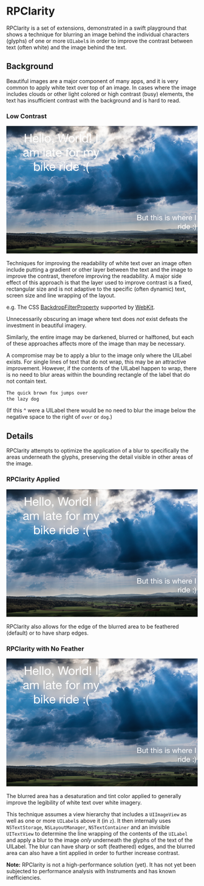 # RPClarity

RPClarity is a set of extensions, demonstrated in a swift playground that shows a technique for blurring an image behind the individual characters (glyphs) of one or more `UILabel`s in order to improve the contrast between text (often white) and the image behind the text.

## Background

Beautiful images are a major component of many apps, and it is very common to apply white text over top of an image. In cases where the image includes clouds or other light colored or high contrast (busy) elements, the text has insufficient contrast with the background and is hard to read.

### Low Contrast

![](LowContrast.png)

Techniques for improving the readability of white text over an image often include putting a gradient or other layer between the text and the image to improve the contrast, therefore improving the readability. A major side effect of this approach is that the layer used to improve contrast is a fixed, rectangular size and is not adaptive to the specific (often dynamic) text, screen size and line wrapping of the layout.

e.g. The CSS [BackdropFilterProperty](https://drafts.fxtf.org/filters-2/#BackdropFilterProperty) supported by [WebKit](https://www.webkit.org/blog/3632/introducing-backdrop-filters/).

Unnecessarily obscuring an image where text does *not* exist defeats the investment in beautiful imagery.

Similarly, the entire image may be darkened, blurred or halftoned, but each of these approaches affects more of the image than may be necessary.

A compromise may be to apply a blur to the image only where the UILabel exists. For single lines of text that do not wrap, this may be an attractive improvement. However, if the contents of the UILabel happen to wrap, there is no need to blur areas within the bounding rectangle of the label that do not contain text.

```
The quick brown fox jumps over
the lazy dog
```

(If this ^ were a UILabel there would be no need to blur the image below the negative space to the right of `over` or `dog`.)

## Details

RPClarity attempts to optimize the application of a blur to specifically the areas underneath the glyphs, preserving the detail visible in other areas of the image.

### RPClarity Applied

![](HigherContrast.png)

RPClarity also allows for the edge of the blurred area to be feathered (default) or to have sharp edges.

### RPClarity with No Feather

![](NoFeather.png)

The blurred area has a desaturation and tint color applied to generally improve the legibility of white text over white imagery.

This technique assumes a view hierarchy that includes a `UIImageView` as well as one or more `UILabel`s above it (in `z`). It then internally uses `NSTextStorage`, `NSLayoutManager`, `NSTextContainer` and an invisible `UITextView` to determine the line wrapping of the contents of the `UILabel` and apply a blur to the image *only* underneath the glyphs of the text of the UILabel. The blur can have sharp or soft (feathered) edges, and the blurred area can also have a tint applied in order to further increase contrast.

**Note:** RPClarity is not a high-performance solution (yet). It has not yet been subjected to performance analysis with Instruments and has known inefficiencies.
